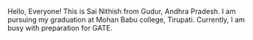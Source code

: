 Hello, Everyone!
This is Sai Nithish from Gudur, Andhra Pradesh. I am pursuing my graduation at Mohan Babu college, Tirupati. Currently, I am busy with preparation for GATE.
